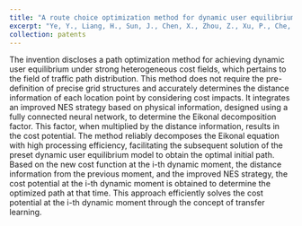```yaml
---
title: "A route choice optimization method for dynamic user equilibrium under strongly heterogeneous cost fields"
excerpt: "Ye, Y., Liang, H., Sun, J., Chen, X., Zhou, Z., Xu, P., Che, Y. & Li, Z. (2024) A route choice optimization method for dynamic user equilibrium under strongly heterogeneous cost fields. Publication No.: CN118607740A, Sep 06, 2024."
collection: patents
---
```

The invention discloses a path optimization method for achieving dynamic user equilibrium under strong heterogeneous cost fields, which pertains to the field of traffic path distribution. This method does not require the pre-definition of precise grid structures and accurately determines the distance information of each location point by considering cost impacts. It integrates an improved NES strategy based on physical information, designed using a fully connected neural network, to determine the Eikonal decomposition factor. This factor, when multiplied by the distance information, results in the cost potential. The method reliably decomposes the Eikonal equation with high processing efficiency, facilitating the subsequent solution of the preset dynamic user equilibrium model to obtain the optimal initial path. Based on the new cost function at the i-th dynamic moment, the distance information from the previous moment, and the improved NES strategy, the cost potential at the i-th dynamic moment is obtained to determine the optimized path at that time. This approach efficiently solves the cost potential at the i-th dynamic moment through the concept of transfer learning.
